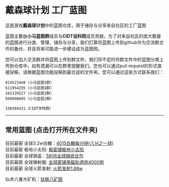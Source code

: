 # 戴森球计划 工厂蓝图

这是游戏**戴森球计划**中的蓝图仓库，用于储存与分享来自社区的工厂蓝图  

蓝图主要由**小马蓝图群**成员与**CIDT设科院**成员贡献。为了对来自社区的庞大数量的蓝图进行分类、管理、储存与分享，我们打算将蓝图上传到github作为交流群文件的备份，并且将来可能进一步建设成为蓝图网。

您可以加入交流群并将蓝图上传到群文件，我们将不定时将群文件中的蓝图分类上传到仓库中，如有遗漏可以在群里提醒我们。您也可以通过pull request的形式直接投稿，请根据蓝图功能投稿到最合适的文件夹。您可以通过这些方式联系我们：

```text
914523440（小马蓝图5群）
611954295（小马蓝图4群）
342139527（小马蓝图3群）
949098605（小马蓝图2群）

150369431（CIDT学院群）
```

---

## 常用蓝图 (点击打开所在文件夹)

目前最密 全球3.2w白糖：[4015白糖每分钟(八分之一球)](./原矿黑盒/密铺白糖)  
目前最密 极地小太阳: [极密铺极地小太阳](./电力系统/极密铺极地小太阳)  
目前最密 全球锅盖：[5806全球锅组合包](./射线接收/5806全球锅组合包)  
目前最密 全球弹射器: [全球密铺电磁轨道炮4000炮](./造球打帆射火箭)  
目前最密 全球火箭发射: [火箭发射1.88w](./造球打帆射火箭)

仙术八重大矿机：[钛极八矿图](./采矿/钛极八矿图)
